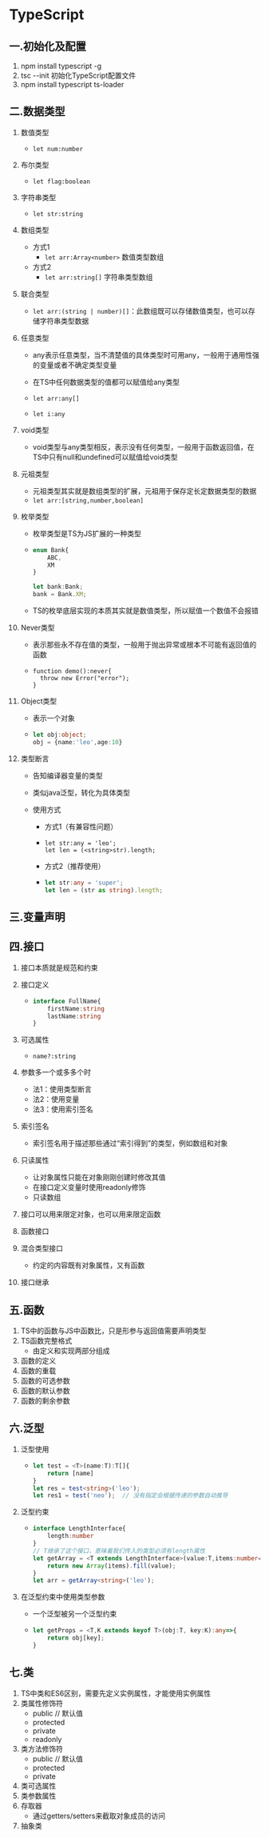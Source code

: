 # TypeScript

## 一.初始化及配置

1. npm install typescript -g
2. tsc --init 初始化TypeScript配置文件
3. npm install typescript ts-loader

## 二.数据类型

1. 数值类型

   + `let num:number`

2. 布尔类型

   + `let flag:boolean`

3. 字符串类型

   + `let str:string`

4. 数组类型

   + 方式1
     + `let arr:Array<number>`  数值类型数组
   + 方式2
     + `let arr:string[]` 字符串类型数组

5. 联合类型

   + `let arr:(string | number)[]`：此数组既可以存储数值类型，也可以存储字符串类型数据

6. 任意类型

   + any表示任意类型，当不清楚值的具体类型时可用any，一般用于通用性强的变量或者不确定类型变量
   + 在TS中任何数据类型的值都可以赋值给any类型

   + `let arr:any[]`
   + `let i:any`

7. void类型

   + void类型与any类型相反，表示没有任何类型，一般用于函数返回值，在TS中只有null和undefined可以赋值给void类型

8. 元祖类型

   + 元祖类型其实就是数组类型的扩展，元祖用于保存定长定数据类型的数据
   + `let arr:[string,number,boolean]`

9. 枚举类型

   + 枚举类型是TS为JS扩展的一种类型

   + ```typescript
     enum Bank{
         ABC,
         XM
     }
     
     let bank:Bank;
     bank = Bank.XM;
     ```

   + TS的枚举底层实现的本质其实就是数值类型，所以赋值一个数值不会报错

10. Never类型

    + 表示那些永不存在值的类型，一般用于抛出异常或根本不可能有返回值的函数

    + ```type
      function demo():never{
      	throw new Error("error");
      }
      ```

11. Object类型

    + 表示一个对象

    + ```typescript
      let obj:object;
      obj = {name:'leo',age:10}
      ```

12. 类型断言

    + 告知编译器变量的类型

    + 类似java泛型，转化为具体类型

    + 使用方式

      + 方式1（有兼容性问题）

      + ```type
        let str:any = 'leo';
        let len = (<string>str).length;
        ```

      + 方式2（推荐使用）

      + ```typescript
        let str:any = 'super';
        let len = (str as string).length;
        ```

## 三.变量声明

## 四.接口

1. 接口本质就是规范和约束

2. 接口定义

   + ```typescript
     interface FullName{
         firstName:string
         lastName:string
     }
     ```

3. 可选属性

   + `name?:string`

4. 参数多一个或多多个时
   + 法1：使用类型断言
   + 法2：使用变量
   + 法3：使用索引签名

5. 索引签名

   + 索引签名用于描述那些通过“索引得到”的类型，例如数组和对象

6. 只读属性
   + 让对象属性只能在对象刚刚创建时修改其值
   + 在接口定义变量时使用readonly修饰
   + 只读数组

7. 接口可以用来限定对象，也可以用来限定函数

8. 函数接口

9. 混合类型接口

   + 约定的内容既有对象属性，又有函数

10. 接口继承

## 五.函数

1. TS中的函数与JS中函数比，只是形参与返回值需要声明类型
2. TS函数完整格式
   + 由定义和实现两部分组成
3. 函数的定义
4. 函数的重载
5. 函数的可选参数
6. 函数的默认参数
7. 函数的剩余参数

## 六.泛型

1. 泛型使用

   + ```typescript
     let test = <T>(name:T):T[]{
         return [name]
     }
     let res = test<string>('leo');
     let res1 = test('neo');  // 没有指定会根据传递的参数自动推导
     ```

2. 泛型约束

   + ```typescript
     interface LengthInterface{
         length:number
     }
     // T继承了这个接口，意味着我们传入的类型必须有length属性
     let getArray = <T extends LengthInterface>(value:T,items:number=5)=>{
         return new Array(items).fill(value);
     }  
     let arr = getArray<string>('leo');
     ```

3. 在泛型约束中使用类型参数

   + 一个泛型被另一个泛型约束

   + ```typescript
     let getProps = <T,K extends keyof T>(obj:T, key:K):any=>{
         return obj[key];
     }
     ```

## 七.类

1. TS中类和ES6区别，需要先定义实例属性，才能使用实例属性
2. 类属性修饰符
   + public	// 默认值
   + protected
   + private
   + readonly
3. 类方法修饰符
   + public	// 默认值
   + protected
   + private
4. 类可选属性
5. 类参数属性
6. 存取器
   + 通过getters/setters来截取对象成员的访问
7. 抽象类

